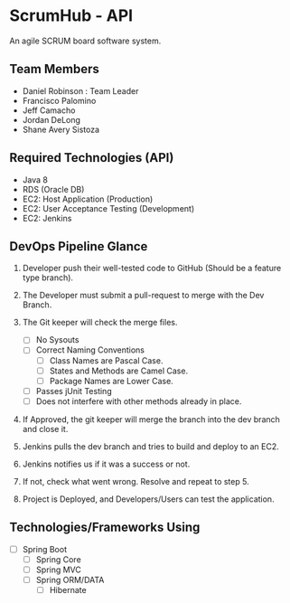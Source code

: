 # ScrumHub - API
An agile SCRUM board software system. 

## Team Members
- Daniel Robinson : Team Leader
- Francisco Palomino
- Jeff Camacho
- Jordan DeLong
- Shane Avery Sistoza

## Required Technologies (API)
- Java 8
- RDS (Oracle DB)
- EC2: Host Application (Production)
- EC2: User Acceptance Testing (Development)
- EC2: Jenkins 

## DevOps Pipeline Glance

1. Developer push their well-tested code to GitHub (Should be a feature type branch).
2. The Developer must submit a pull-request to merge with the Dev Branch.
3. The Git keeper will check the merge files.

	- [ ] No Sysouts
	- [ ] Correct Naming Conventions
		- [ ] Class Names are Pascal Case.
		- [ ] States and Methods are Camel Case.
		- [ ] Package Names are Lower Case.
	- [ ] Passes jUnit Testing
	- [ ] Does not interfere with other methods already in place.

4. If Approved, the git keeper will merge the branch into the dev branch and close it.
5. Jenkins pulls the dev branch and tries to build and deploy to an EC2.
6. Jenkins notifies us if it was a success or not.
7. If not, check what went wrong. Resolve and repeat to step 5.
8. Project is Deployed, and Developers/Users can test the application.

## Technologies/Frameworks Using
- [ ] Spring Boot
	- [ ] Spring Core
	- [ ] Spring MVC
	- [ ] Spring ORM/DATA
		- [ ] Hibernate
